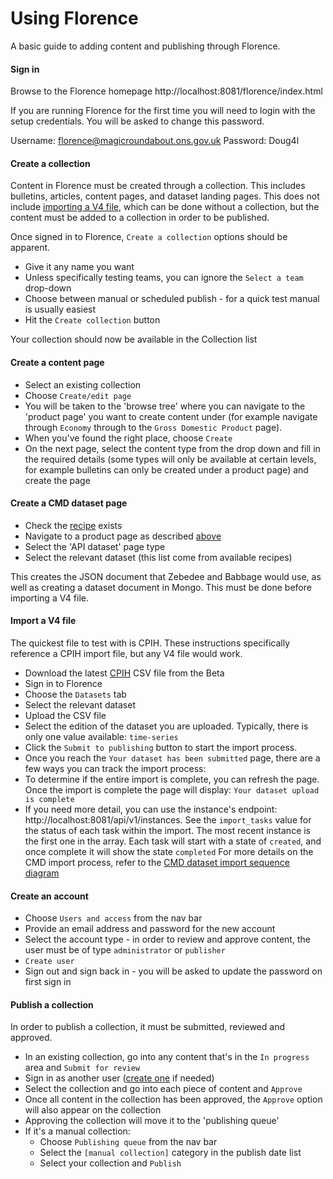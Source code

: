 Using Florence
================

A basic guide to adding content and publishing through Florence.

#### Sign in
Browse to the Florence homepage http://localhost:8081/florence/index.html

If you are running Florence for the first time you will need to login with the setup credentials. You will be asked to change this password.

Username: florence@magicroundabout.ons.gov.uk
Password: Doug4l

#### Create a collection
Content in Florence must be created through a collection. This includes bulletins, articles, content pages, and dataset landing pages.
This does not include [importing a V4 file](#import-a-v4-file), which can be done without a collection, but the content must be
added to a collection in order to be published.

Once signed in to Florence, `Create a collection` options should be apparent.

- Give it any name you want
- Unless specifically testing teams, you can ignore the `Select a team` drop-down
- Choose between manual or scheduled publish - for a quick test manual is usually easiest
- Hit the `Create collection` button

Your collection should now be available in the Collection list

#### Create a content page

- Select an existing collection
- Choose `Create/edit page`
- You will be taken to the 'browse tree' where you can navigate to the 'product page' you want to create content under (for example navigate through `Economy` through to the `Gross Domestic Product` page).
- When you've found the right place, choose `Create`
- On the next page, select the content type from the drop down and fill in the required details (some types will only be available at certain levels, for example bulletins can only be created under a product page) and create the page


#### Create a CMD dataset page

- Check the [recipe](https://github.com/ONSdigital/dp-recipe-api/blob/cmd-develop/recipe/data.go) exists
- Navigate to a product page as described [above](#create-a-content-page)
- Select the 'API dataset' page type
- Select the relevant dataset (this list come from available recipes)

This creates the JSON document that Zebedee and Babbage would use, as well as creating a dataset document in Mongo.
This must be done before importing a V4 file.

#### Import a V4 file

The quickest file to test with is CPIH. These instructions specifically reference a CPIH import file, but any V4 file would work.
- Download the latest [CPIH](https://beta.ons.gov.uk/datasets/cpih01/editions/time-series/versions) CSV file from the Beta
- Sign in to Florence
- Choose the `Datasets` tab
- Select the relevant dataset
- Upload the CSV file
- Select the edition of the dataset you are uploaded. Typically, there is only one value available: `time-series`
- Click the `Submit to publishing` button to start the import process.
- Once you reach the `Your dataset has been submitted` page, there are a few ways you can track the import process:
 - To determine if the entire import is complete, you can refresh the page. Once the import is complete the page will display: `Your dataset upload is complete`
 - If you need more detail, you can use the instance's endpoint: http://localhost:8081/api/v1/instances. See the `import_tasks` value for the status of each task within the import. The most recent instance is the first one in the array. Each task will start with a state of `created`, and once complete it will show the state `completed`
For more details on the CMD import process, refer to the [CMD dataset import sequence diagram](https://github.com/ONSdigital/dp-import/blob/develop/docs/import-sequence/CMDDatasetImport.png)

#### Create an account

- Choose `Users and access` from the nav bar
- Provide an email address and password for the new account
- Select the account type - in order to review and approve content, the user must be of type `administrator` or `publisher`
- `Create user`
- Sign out and sign back in - you will be asked to update the password on first sign in

#### Publish a collection

In order to publish a collection, it must be submitted, reviewed and approved.

- In an existing collection, go into any content that's in the `In progress` area and `Submit for review`
- Sign in as another user ([create one](#create-an-account) if needed)
- Select the collection and go into each piece of content and `Approve`
- Once all content in the collection has been approved, the `Approve` option will also appear on the collection
- Approving the collection will move it to the 'publishing queue'
- If it's a manual collection:
  - Choose `Publishing queue` from the nav bar
  - Select the `[manual collection]` category in the publish date list
  - Select your collection and `Publish`

